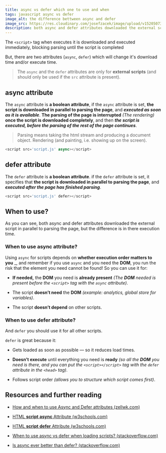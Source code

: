 ```yaml
---
title: async vs defer which one to use and when
tags: javascript async vs defer
image_alt: the difference bettween async and defer
image_src: https://res.cloudinary.com/josefzacek/image/upload/v1520507339/blog/whats-the-difference-between-async-vs-defer-attributes.jpg
description: both async and defer attributes downloaded the external script in parallel to parsing the page, but the difference is in there execution time
---
```


The `<script>` tag when executes it is downloaded and executed immediately, blocking parsing until the script is completed

But, there are two attributes (`async`, `defer`) which will change it's download time and/or execute time.

> The `async` and the `defer` attributes are only for **external scripts** (and should only be used if the `src` attribute is present).

## async attribute

The `async` attribute is **a boolean attribute**, if the `async` attribute is set, **the script is downloaded in parallel to parsing the page**, and **_executed as soon as it is available_**. **The parsing of the page is interrupted** _(The rendering)_ **once the script is downloaded completely**, and then **_the script is executed, before the parsing of the rest of the page continues_**.

> Parsing means taking the html stream and producing a document object. Rendering (and painting, i.e. showing up on the screen).

```js
<script src='script.js' async></script>
```

## defer attribute

The `defer` attribute is **a boolean attribute**. if the `defer` attribute is set, it specifies that **the script is downloaded in parallel to parsing the page**, and **_executed after the page has finished parsing_**.

```js
<script src='script.js' defer></script>
```

## When to use?

As you can see, both async and defer attributes downloaded the external script in parallel to parsing the page, but the difference is in there execution time.

### When to use async attribute?

Using `async` for scripts depends on **whether execution order matters to you** \_,
and remember if you use `async` and you need the **DOM**, you run the risk that the element you need cannot be found!
So you can use it for:

- **If needed,** the **DOM** you need is **already present** _(The **DOM** needed is present before the `<script>` tag with the `async` attribute)_.

- The script **doesn’t need** the **DOM** _(example: analytics, global store for variables)_.

- The script **doesn’t depend** on other scripts.

### When to use defer attribute?

And `defer` you should use it for all other scripts.

`defer` is great because it:

- Gets loaded as soon as possible — so it reduces load times.

- **Doesn’t execute** until everything you need is **ready** _(so all the **DOM** you need is there, and you can put the `<script></script>` tag with the `defer` attribute in the `<head>` tag)_.

- Follows script order _(allows you to structure which script comes first)_.

## Resources and further reading

- [How and when to use Async and Defer attributes (zellwk.com)](https://zellwk.com/blog/javascript-async-and-defer/)

- [HTML **script** **async** Attribute (w3schools.com)](https://www.w3schools.com/tags/att_script_async.asp)

- [HTML **script** **defer** Attribute (w3schools.com)](https://www.w3schools.com/tags/att_script_defer.asp)

- [When to use async vs defer when loading scripts? (stackoverflow.com)](https://stackoverflow.com/questions/44443870/when-to-use-async-vs-defer-when-loading-scripts)

- [Is async ever better than defer? (stackoverflow.com)](https://stackoverflow.com/questions/42079902/is-async-ever-better-than-defer)
